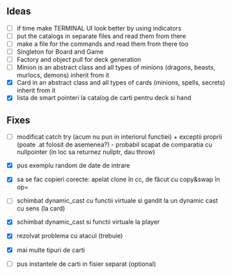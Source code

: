 ## Ideas

- [ ] if time make TERMINAL UI look better by using indicators
- [ ] put the catalogs in separate files and read them from there
- [ ] make a file for the commands and read them from there too
- [ ] Singleton for Board and Game
- [ ] Factory and object pull for deck generation
- [ ] Minion is an abstract class and all types of minions (dragons, beasts, murlocs, demons) inherit from it
- [X] Card in an abstract class and all types of cards (minions, spells, secrets) inherit from it
- [X] lista de smart pointeri la catalog de carti pentru deck si hand

## Fixes
- [ ] modificat catch try (acum nu pun in interiorul functiei) + exceptii proprii (poate .at folosit de asemenea?) - probabil scapat de comparatia cu nullpointer (in loc sa returnez nullptr, dau throw)
- [X] pus exemplu random de date de intrare
- [X] sa se fac copieri corecte: apelat clone în cc, de făcut cu copy&swap în op=
- [ ] schimbat dynamic_cast cu functii virtuale si gandit la un dynamic cast cu sens (la card)
- [X] schimbat dynamic_cast si functii virtuale la player
- [X] rezolvat problema cu atacul (trebuie)
- [X] mai multe tipuri de carti
- [ ] pus instantele de carti in fisier separat (optional)


